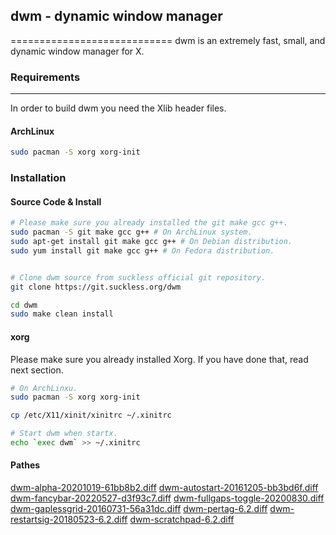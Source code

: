 ## dwm - dynamic window manager
============================
dwm is an extremely fast, small, and dynamic window manager for X.


### Requirements
------------
In order to build dwm you need the Xlib header files.

#### ArchLinux
```bash
sudo pacman -S xorg xorg-init
```

### Installation


#### Source Code & Install
```bash
# Please make sure you already installed the git make gcc g++.
sudo pacman -S git make gcc g++ # On ArchLinux system.
sudo apt-get install git make gcc g++ # On Debian distribution.
sudo yum install git make gcc g++ # On Fedora distribution.


# Clone dwm source from suckless official git repository.
git clone https://git.suckless.org/dwm

cd dwm 
sudo make clean install
```

#### xorg
Please make sure you already installed Xorg. If you have done that, read next section.


```bash
# On ArchLinxu.
sudo pacman -S xorg xorg-init

cp /etc/X11/xinit/xinitrc ~/.xinitrc

# Start dwm when startx.
echo `exec dwm` >> ~/.xinitrc
```

#### Pathes

[dwm-alpha-20201019-61bb8b2.diff](https://dwm.suckless.org/patches/alpha/)
[dwm-autostart-20161205-bb3bd6f.diff](https://dwm.suckless.org/patches/autostart/)
[dwm-fancybar-20220527-d3f93c7.diff](https://dwm.suckless.org/patches/fancybar/)
[dwm-fullgaps-toggle-20200830.diff](https://dwm.suckless.org/patches/fullgaps/)
[dwm-gaplessgrid-20160731-56a31dc.diff](https://dwm.suckless.org/patches/gaplessgrid/)
[dwm-pertag-6.2.diff](https://dwm.suckless.org/patches/pertag/)
[dwm-restartsig-20180523-6.2.diff](https://dwm.suckless.org/patches/restartsig/)
[dwm-scratchpad-6.2.diff](https://dwm.suckless.org/patches/scratchpads/)
